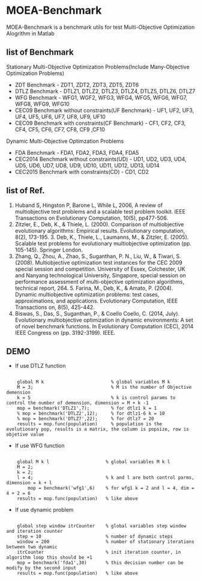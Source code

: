# MOEA-Benchmark
MOEA-Benchmark is a benchmark utils for test Multi-Objective Optimization Alogrithm in Matlab
## list of Benchmark
Stationary Multi-Objective Optimization Problems(Include Many-Objective Optimization Problems)   
   

*   ZDT Benchmark - ZDT1, ZDT2, ZDT3, ZDT5, ZDT6
*   DTLZ Benchmark - DTLZ1, DTLZ2, DTLZ3, DTLZ4, DTLZ5, DTLZ6, DTLZ7
*   WFG Benchmark - WFG1, WGF2, WFG3, WFG4, WFG5, WFG6, WFG7, WFG8, WFG9, WFG10
*   CEC09 Benchmark without constraints(UF Benchmark) - UF1, UF2, UF3, UF4, UF5, UF6, UF7, UF8, UF9, UF10
*   CEC09 Benchmark with constraints(CF Benchmark) - CF1, CF2, CF3, CF4, CF5, CF6, CF7, CF8, CF9 ,CF10   
   

Dynamic Multi-Objective Optimzation Problems
*   FDA Benchmark - FDA1, FDA2, FDA3, FDA4, FDA5
*   CEC2014 Benchmark without constraints(UD) - UD1, UD2, UD3, UD4, UD5, UD6, UD7, UD8, UD9, UD10, UD11, UD12, UD13, UD14
*   CEC2015 Benchmark with constraints(CD) - CD1, CD2

## list of Ref.
1. Huband S, Hingston P, Barone L, While L, 2006, A review of multiobjective test problems and a scalable test problem toolkit. IEEE Transactions on Evolutionary Computation, 10(5), pp477-506.
2. Zitzler, E., Deb, K., & Thiele, L. (2000). Comparison of multiobjective evolutionary algorithms: Empirical results. Evolutionary computation, 8(2), 173-195. 3. Deb, K., Thiele, L., Laumanns, M., & Zitzler, E. (2005). Scalable test problems for evolutionary multiobjective optimization (pp. 105-145). Springer London.
4. Zhang, Q., Zhou, A., Zhao, S., Suganthan, P. N., Liu, W., & Tiwari, S. (2008). Multiobjective optimization test instances for the CEC 2009 special session and competition. University of Essex, Colchester, UK and Nanyang technological University, Singapore, special session on performance assessment of multi-objective optimization algorithms, technical report, 264. 5. Farina, M., Deb, K., & Amato, P. (2004). Dynamic multiobjective optimization problems: test cases, approximations, and applications. Evolutionary Computation, IEEE Transactions on, 8(5), 425-442.
6. Biswas, S., Das, S., Suganthan, P., & Coello Coello, C. (2014, July). Evolutionary multiobjective optimization in dynamic environments: A set of novel benchmark functions. In Evolutionary Computation (CEC), 2014 IEEE Congress on (pp. 3192-3199). IEEE.

## DEMO
*   If use DTLZ function   
<pre><code>	
	global M k                         % global variables M k
	M = 3;                             % M is the number of Objective demension
	k = 5                              % k is control params to control the number of demension, dimension = M + k -1
	mop = benchmark('DTLZ1',7);        % for dtlz1 k = 1
	% mop = benchmark('DTLZ2',12);     % for dtlz1-6 k = 10
	% mop = benchmark('DTLZ7',22);     % for dtlz7 = 20
	results = mop.func(population)     % population is the evolutionary pop, results is a matrix, the column is popsize, row is objetive value
</code></pre>
*   If use WFG function   
<pre><code>
	global M k l                     % global variables M k l
	M = 2;
	k = 2;
	l = 4;                           % k and l are both control parms, dimension = k + l
        mop = benchmark('wfg1',6)	 % for wfg1 k = 2 and l = 4, dim = 4 + 2 = 6
	results = mop.func(population)   % like above
</code></pre>
*   If use dynamic problem   
<pre><code>
	global step window itrCounter    % global variables step window and iteration counter
	step = 10                        % number of dynamic steps
	window = 200                     % number of stationary iterations between two dynamic
	itrCounter                       % init iteration counter, in algorithm loop this should be +1
	mop = benchmark('fda1',30)       % this decision number can be modify by the second input
	results = mop.func(population)   % like above
</code></pre>
